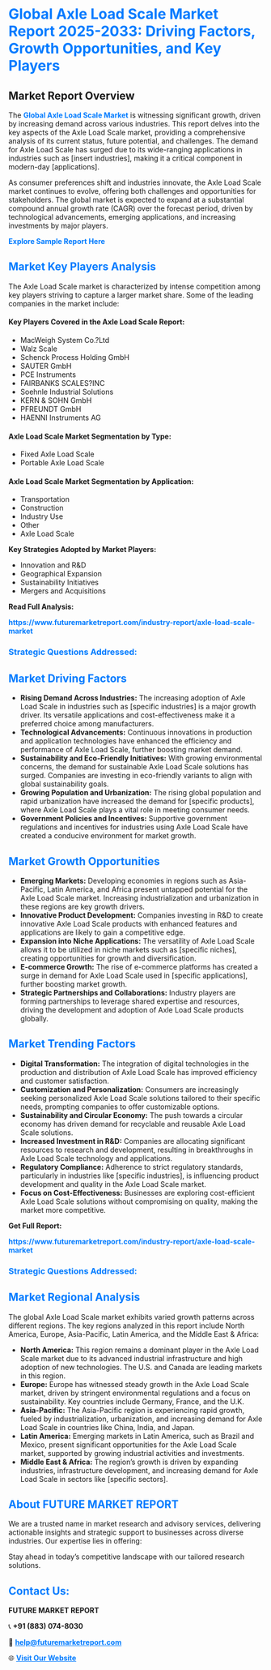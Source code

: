<h1 style="color: #007BFF;">Global Axle Load Scale Market Report 2025-2033: Driving Factors, Growth Opportunities, and Key Players</h1>

<section id="overview">
<h2>Market Report Overview</h2>
<p>The <a href="https://www.futuremarketreport.com/industry-report/axle-load-scale-market" style="color: #007BFF; text-decoration: none;"><strong>Global Axle Load Scale Market</strong></a> is witnessing significant growth, driven by increasing demand across various industries. This report delves into the key aspects of the Axle Load Scale market, providing a comprehensive analysis of its current status, future potential, and challenges. The demand for Axle Load Scale has surged due to its wide-ranging applications in industries such as [insert industries], making it a critical component in modern-day [applications].</p>
<p>As consumer preferences shift and industries innovate, the Axle Load Scale market continues to evolve, offering both challenges and opportunities for stakeholders. The global market is expected to expand at a substantial compound annual growth rate (CAGR) over the forecast period, driven by technological advancements, emerging applications, and increasing investments by major players.</p>
</section>

<section id="overview">
<p><a href="https://www.futuremarketreport.com/request-sample/reportId=124576" style="color: #007BFF; text-decoration: none;"><strong>Explore Sample Report Here</strong></a></p>
</section>

<section id="key-players">
<h2 style="color: #007BFF;">Market Key Players Analysis</h2>
<p>The Axle Load Scale market is characterized by intense competition among key players striving to capture a larger market share. Some of the leading companies in the market include:</p>
<h4>Key Players Covered in the Axle Load Scale Report:</h4>
<ul><li>MacWeigh System Co.?Ltd</li><li>Walz Scale</li><li>Schenck Process Holding GmbH</li><li>SAUTER GmbH</li><li>PCE Instruments</li><li>FAIRBANKS SCALES?INC</li><li>Soehnle Industrial Solutions</li><li>KERN &amp; SOHN GmbH</li><li>PFREUNDT GmbH</li><li>HAENNI Instruments AG</li></ul>
<h4>Axle Load Scale Market Segmentation by Type:</h4>
<ul><li>Fixed Axle Load Scale</li><li>Portable Axle Load Scale</li></ul>

<h4>Axle Load Scale Market Segmentation by Application:</h4>
<ul><li>Transportation</li><li>Construction</li><li>Industry Use</li><li>Other</li><li>Axle Load Scale</li></ul>
<p><strong>Key Strategies Adopted by Market Players:</strong></p>
<ul>
<li>Innovation and R&D</li>
<li>Geographical Expansion</li>
<li>Sustainability Initiatives</li>
<li>Mergers and Acquisitions</li>
</ul>
</section>

<section>
<p><strong>Read Full Analysis: </strong></p><a href="https://www.futuremarketreport.com/industry-report/axle-load-scale-market" style="color: #007BFF; text-decoration: none;"><strong>https://www.futuremarketreport.com/industry-report/axle-load-scale-market</strong></a>
<h3 style="color: #007BFF;">Strategic Questions Addressed:</h3>
</section>

<section id="driving-factors">
<h2 style="color: #007BFF;">Market Driving Factors</h2>
<ul>
<li><strong>Rising Demand Across Industries:</strong> The increasing adoption of Axle Load Scale in industries such as [specific industries] is a major growth driver. Its versatile applications and cost-effectiveness make it a preferred choice among manufacturers.</li>
<li><strong>Technological Advancements:</strong> Continuous innovations in production and application technologies have enhanced the efficiency and performance of Axle Load Scale, further boosting market demand.</li>
<li><strong>Sustainability and Eco-Friendly Initiatives:</strong> With growing environmental concerns, the demand for sustainable Axle Load Scale solutions has surged. Companies are investing in eco-friendly variants to align with global sustainability goals.</li>
<li><strong>Growing Population and Urbanization:</strong> The rising global population and rapid urbanization have increased the demand for [specific products], where Axle Load Scale plays a vital role in meeting consumer needs.</li>
<li><strong>Government Policies and Incentives:</strong> Supportive government regulations and incentives for industries using Axle Load Scale have created a conducive environment for market growth.</li>
</ul>
</section>

<section id="growth-opportunities">
<h2 style="color: #007BFF;">Market Growth Opportunities</h2>
<ul>
<li><strong>Emerging Markets:</strong> Developing economies in regions such as Asia-Pacific, Latin America, and Africa present untapped potential for the Axle Load Scale market. Increasing industrialization and urbanization in these regions are key growth drivers.</li>
<li><strong>Innovative Product Development:</strong> Companies investing in R&D to create innovative Axle Load Scale products with enhanced features and applications are likely to gain a competitive edge.</li>
<li><strong>Expansion into Niche Applications:</strong> The versatility of Axle Load Scale allows it to be utilized in niche markets such as [specific niches], creating opportunities for growth and diversification.</li>
<li><strong>E-commerce Growth:</strong> The rise of e-commerce platforms has created a surge in demand for Axle Load Scale used in [specific applications], further boosting market growth.</li>
<li><strong>Strategic Partnerships and Collaborations:</strong> Industry players are forming partnerships to leverage shared expertise and resources, driving the development and adoption of Axle Load Scale products globally.</li>
</ul>
</section>

<section id="trending-factors">
<h2 style="color: #007BFF;">Market Trending Factors</h2>
<ul>
<li><strong>Digital Transformation:</strong> The integration of digital technologies in the production and distribution of Axle Load Scale has improved efficiency and customer satisfaction.</li>
<li><strong>Customization and Personalization:</strong> Consumers are increasingly seeking personalized Axle Load Scale solutions tailored to their specific needs, prompting companies to offer customizable options.</li>
<li><strong>Sustainability and Circular Economy:</strong> The push towards a circular economy has driven demand for recyclable and reusable Axle Load Scale solutions.</li>
<li><strong>Increased Investment in R&D:</strong> Companies are allocating significant resources to research and development, resulting in breakthroughs in Axle Load Scale technology and applications.</li>
<li><strong>Regulatory Compliance:</strong> Adherence to strict regulatory standards, particularly in industries like [specific industries], is influencing product development and quality in the Axle Load Scale market.</li>
<li><strong>Focus on Cost-Effectiveness:</strong> Businesses are exploring cost-efficient Axle Load Scale solutions without compromising on quality, making the market more competitive.</li>
</ul>
</section>

<section>
<p><strong>Get Full Report: </strong></p><a href="https://www.futuremarketreport.com/industry-report/axle-load-scale-market" style="color: #007BFF; text-decoration: none;"><strong>https://www.futuremarketreport.com/industry-report/axle-load-scale-market</strong></a>
<h3 style="color: #007BFF;">Strategic Questions Addressed:</h3>
</section>


<section id="regional-analysis">
<h2 style="color: #007BFF;">Market Regional Analysis</h2>
<p>The global Axle Load Scale market exhibits varied growth patterns across different regions. The key regions analyzed in this report include North America, Europe, Asia-Pacific, Latin America, and the Middle East & Africa:</p>
<ul>
<li><strong>North America:</strong> This region remains a dominant player in the Axle Load Scale market due to its advanced industrial infrastructure and high adoption of new technologies. The U.S. and Canada are leading markets in this region.</li>
<li><strong>Europe:</strong> Europe has witnessed steady growth in the Axle Load Scale market, driven by stringent environmental regulations and a focus on sustainability. Key countries include Germany, France, and the U.K.</li>
<li><strong>Asia-Pacific:</strong> The Asia-Pacific region is experiencing rapid growth, fueled by industrialization, urbanization, and increasing demand for Axle Load Scale in countries like China, India, and Japan.</li>
<li><strong>Latin America:</strong> Emerging markets in Latin America, such as Brazil and Mexico, present significant opportunities for the Axle Load Scale market, supported by growing industrial activities and investments.</li>
<li><strong>Middle East & Africa:</strong> The region’s growth is driven by expanding industries, infrastructure development, and increasing demand for Axle Load Scale in sectors like [specific sectors].</li>
</ul>
</section>

<footer>
<h2 style="color: #007BFF;">About FUTURE MARKET REPORT</h2>
<p>We are a trusted name in market research and advisory services, delivering actionable insights and strategic support to businesses across diverse industries. Our expertise lies in offering:</p>

<p>Stay ahead in today’s competitive landscape with our tailored research solutions.</p>

<h2 style="color: #007BFF;">Contact Us:</h2>
<p><strong>FUTURE MARKET REPORT</strong></p>
<p>📞 <strong>+91 (883) 074-8030</strong></p>
<p>📧 <strong><a href="mailto:help@futuremarketreport.com" style="color: #007BFF;">help@futuremarketreport.com</a></strong></p>
<p>🌐 <strong><a href="https://www.futuremarketreport.com/" style="color: #007BFF;">Visit Our Website</a></strong></p>
</footer>